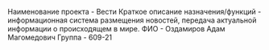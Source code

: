 Наименование проекта - Вести
Краткое описание назначения/функций - информационная система размещения новостей, передача актуальной информации о происходящем в мире.
ФИО - Оздамиров Адам Магомедович
Группа - 609-21
